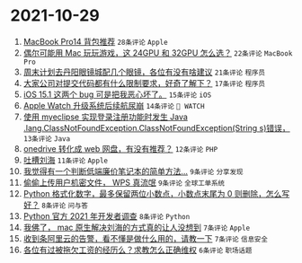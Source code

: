 # 2021-10-29

1. [MacBook Pro14 背包推荐](https://www.v2ex.com/t/811397) `28条评论` `Apple`
1. [偶尔可能用 Mac 玩玩游戏，这 24GPU 和 32GPU 怎么选？](https://www.v2ex.com/t/811415) `22条评论` `MacBook Pro`
1. [周末计划去丹阳眼镜城配几个眼镜，各位有没有啥建议](https://www.v2ex.com/t/811411) `21条评论` `程序员`
1. [大家公司对提交代码都有什么限制要求，好奇了解下？](https://www.v2ex.com/t/811425) `17条评论` `程序员`
1. [iOS 15.1 这两个 bug 可是把我恶心坏了。](https://www.v2ex.com/t/811422) `15条评论` `iOS`
1. [Apple Watch 升级系统后续航尿崩](https://www.v2ex.com/t/811398) `14条评论` ` WATCH`
1. [使用 myeclipse 实现登录注册功能时发生 Java .lang.ClassNotFoundException.ClassNotFoundException(String s)错误，](https://www.v2ex.com/t/811406) `13条评论` `Java`
1. [onedrive 转化成 web 网盘，有没有推荐？](https://www.v2ex.com/t/811404) `12条评论` `PHP`
1. [吐槽刘海](https://www.v2ex.com/t/811407) `11条评论` `Apple`
1. [我觉得有一个判断低端廉价笔记本的简单方法...](https://www.v2ex.com/t/811451) `9条评论` `分享发现`
1. [偷偷上传用户机密文件， WPS 真流氓](https://www.v2ex.com/t/811444) `9条评论` `全球工单系统`
1. [Python 格式化数字，最多保留两位小数点，小数点末尾为 0 则删除，怎么写好？](https://www.v2ex.com/t/811433) `8条评论` `问与答`
1. [Python 官方 2021 年开发者调查](https://www.v2ex.com/t/811400) `8条评论` `Python`
1. [我佛了， mac 原生解决刘海的方式真的让人没想到](https://www.v2ex.com/t/811431) `7条评论` `Apple`
1. [收到条阿里云的告警，看不懂是做什么用的，请教一下](https://www.v2ex.com/t/811424) `7条评论` `信息安全`
1. [各位有过被拖欠工资的经历么？求教怎么正确维权](https://www.v2ex.com/t/811420) `6条评论` `职场话题`
